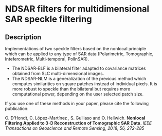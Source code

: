 # NDSAR filters for multidimensional SAR speckle filtering

## Description

Implementations of two speckle filters based on the nonlocal principle which can be applied to any type of SAR data (Polarimetric, Tomographic, Inteferometric, Multi-temporal, PolInSAR). 

- The NDSAR-BLF is a bilateral filter adapted to covariance matrices obtained from SLC multi-dimensional images.
- The NDSAR-NLM is a generalization of the previous method which computes similarities on square patches instead of individual pixels. It is more robust to speckle than the bilateral but requires more computational power, depending on the user selected patch size.

If you use one of these methods in your paper, please cite the following publication:

O. D’Hondt, C. López-Martínez , S. Guillaso and O. Hellwich.
**Nonlocal Filtering Applied to 3-D Reconstruction of Tomographic SAR Data.**
_IEEE Transactions on Geoscience and Remote Sensing, 2018, 56, 272-285_ 


